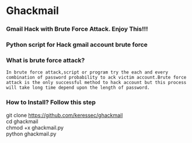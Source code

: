 # Ghackmail
### Gmail Hack with Brute Force Attack. Enjoy This!!!
### Python script for Hack gmail account brute force 

###  What is brute force attack?
    In brute force attack,script or program try the each and every combination of password probability to ack victim account.Brute force attack is the only successful method to hack account but this process will take long time depend upon the length of password.

### How to Install? Follow this step
git clone https://github.com/keressec/ghackmail
<br/>cd ghackmail
<br/>chmod +x ghackmail.py
<br/>python ghackmail.py
